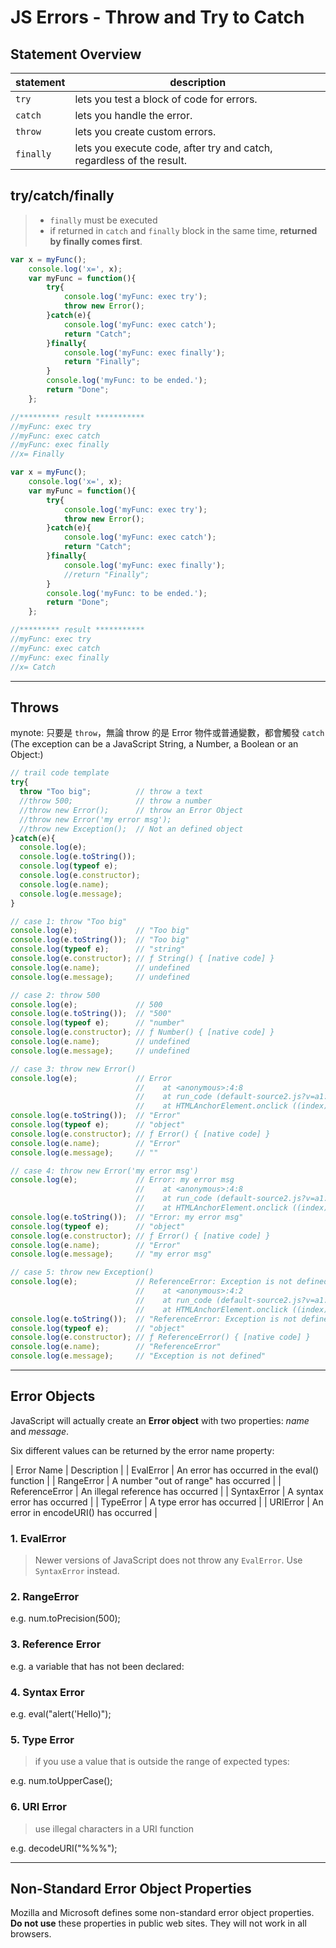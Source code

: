 # JS Errors - Throw and Try to Catch

## Statement Overview

| statement | description |
| ----------| ------------|
| `try`     | lets you test a block of code for errors. |
| `catch`   | lets you handle the error. |
| `throw`   | lets you create custom errors. |
| `finally` | lets you execute code, after try and catch, regardless of the result. |


## try/catch/finally

> * `finally` must be executed
> * if returned in `catch` and `finally` block in the same time, **returned by finally comes first**.

````js
var x = myFunc();
    console.log('x=', x);
    var myFunc = function(){
        try{
            console.log('myFunc: exec try');
            throw new Error();
        }catch(e){
            console.log('myFunc: exec catch');
            return "Catch";
        }finally{
            console.log('myFunc: exec finally');
            return "Finally";
        }
        console.log('myFunc: to be ended.');
        return "Done";
    };

//********* result ***********
//myFunc: exec try
//myFunc: exec catch
//myFunc: exec finally
//x= Finally
````

````js
var x = myFunc();
    console.log('x=', x);
    var myFunc = function(){
        try{
            console.log('myFunc: exec try');
            throw new Error();
        }catch(e){
            console.log('myFunc: exec catch');
            return "Catch";
        }finally{
            console.log('myFunc: exec finally');
            //return "Finally";
        }
        console.log('myFunc: to be ended.');
        return "Done";
    };

//********* result ***********
//myFunc: exec try
//myFunc: exec catch
//myFunc: exec finally
//x= Catch
````


----

## Throws

mynote: 只要是 `throw`，無論 throw 的是 Error 物件或普通變數，都會觸發 `catch`
(The exception can be a JavaScript String, a Number, a Boolean or an Object:)

````js
// trail code template
try{
  throw "Too big";          // throw a text
  //throw 500;              // throw a number
  //throw new Error();      // throw an Error Object
  //throw new Error('my error msg');
  //throw new Exception();  // Not an defined object
}catch(e){
  console.log(e);
  console.log(e.toString());
  console.log(typeof e);
  console.log(e.constructor);
  console.log(e.name);
  console.log(e.message);
}

// case 1: throw "Too big"
console.log(e);             // "Too big"
console.log(e.toString());  // "Too big"
console.log(typeof e);      // "string"
console.log(e.constructor); // ƒ String() { [native code] }
console.log(e.name);        // undefined
console.log(e.message);     // undefined

// case 2: throw 500
console.log(e);             // 500
console.log(e.toString());  // "500"
console.log(typeof e);      // "number"
console.log(e.constructor); // ƒ Number() { [native code] }
console.log(e.name);        // undefined
console.log(e.message);     // undefined

// case 3: throw new Error()
console.log(e);             // Error
                            //    at <anonymous>:4:8
                            //    at run_code (default-source2.js?v=a1:467)
                            //    at HTMLAnchorElement.onclick ((index):219)
console.log(e.toString());  // "Error"
console.log(typeof e);      // "object"
console.log(e.constructor); // ƒ Error() { [native code] }
console.log(e.name);        // "Error"
console.log(e.message);     // ""

// case 4: throw new Error('my error msg')
console.log(e);             // Error: my error msg
                            //    at <anonymous>:4:8
                            //    at run_code (default-source2.js?v=a1:467)
                            //    at HTMLAnchorElement.onclick ((index):219)
console.log(e.toString());  // "Error: my error msg"
console.log(typeof e);      // "object"
console.log(e.constructor); // ƒ Error() { [native code] }
console.log(e.name);        // "Error"
console.log(e.message);     // "my error msg"

// case 5: throw new Exception()
console.log(e);             // ReferenceError: Exception is not defined
                            //    at <anonymous>:4:2
                            //    at run_code (default-source2.js?v=a1:467)
                            //    at HTMLAnchorElement.onclick ((index):219)
console.log(e.toString());  // "ReferenceError: Exception is not defined"
console.log(typeof e);      // "object"
console.log(e.constructor); // ƒ ReferenceError() { [native code] }
console.log(e.name);        // "ReferenceError"
console.log(e.message);     // "Exception is not defined"
````


----

## Error Objects

JavaScript will actually create an **Error object** with two properties: *name* and *message*.

Six different values can be returned by the error name property:

| Error Name     | Description |
| EvalError      | An error has occurred in the eval() function |
| RangeError     | A number "out of range" has occurred |
| ReferenceError | An illegal reference has occurred |
| SyntaxError    | A syntax error has occurred |
| TypeError      | A type error has occurred |
| URIError       | An error in encodeURI() has occurred |


### 1. EvalError

> Newer versions of JavaScript does not throw any `EvalError`. Use `SyntaxError` instead.


### 2. RangeError

e.g. num.toPrecision(500);


### 3. Reference Error

e.g. a variable that has not been declared:


### 4. Syntax Error

e.g. eval("alert('Hello)");


### 5. Type Error

> if you use a value that is outside the range of expected types:

e.g. num.toUpperCase();


### 6. URI Error

> use illegal characters in a URI function

e.g. decodeURI("%%%");



----

## Non-Standard Error Object Properties

Mozilla and Microsoft defines some non-standard error object properties.
**Do not use** these properties in public web sites. They will not work in all browsers.

